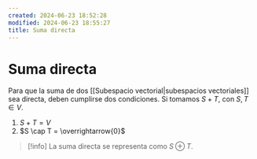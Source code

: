 ```yaml
---
created: 2024-06-23 18:52:28
modified: 2024-06-23 18:55:27
title: Suma directa
---
```


# Suma directa

Para que la suma de dos [[Subespacio vectorial|subespacios vectoriales]] sea directa, deben cumplirse dos condiciones. Si tomamos $S + T$, con $S, T \in V$.

1. $S + T = V$
2. $S \cap T = \overrightarrow{0}$

> [!info]
> La suma directa se representa como $S \oplus T$.
